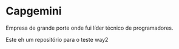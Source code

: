 # Capgemini
Empresa de grande porte onde fui líder técnico de programadores.

Este eh um repositório para o teste way2
